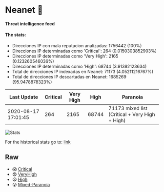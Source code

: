 # Neanet :hocho:
#### Threat intelligence feed
#### The stats:

- Direcciones IP con mala reputacion analizadas: 1756442 (100%)
- Direcciones IP determinadas como 'Critical':  264 (0.0150303852903%)
- Direcciones IP determinadas como 'Very High':  2165 (0.123260546036%)
- Direcciones IP determinadas como 'High':  68744 (3.91382123634)
- Total de direcciones IP indexadas en Neanet:  71173 (4.05211216767%)
- Total de direcciones IP descartadas en Neanet:  1685269 (95.9478878323%)

| Last Update | Critical | Very High | High | Paranoia |
| --- | --- | --- | --- | --- |
| 2020-08-17 17:01:45 | 264 | 2165 | 68744 | 71173 mixed list (Critical + Very High + High)|

![Stats](https://docs.google.com/spreadsheets/d/e/2PACX-1vSnaNMIXVabIpDJjufMlzH7poXnshF3mgd8Is1g9ytUEzVsP5my4Trn8f-xkoLLQ38xpL3HtmUexLo6/pubchart?oid=501124687&format=image)

For the historical stats go to: [link](/stats.csv)
## Raw
- :scream: [Critical](https://raw.githubusercontent.com/JavaGarcia/Neanet/master/blacklists/neanet_critical.txt)
- :fearful: [VeryHigh](https://raw.githubusercontent.com/JavaGarcia/Neanet/master/blacklists/neanet_veryHigh.txtt)
- :frowning: [High](https://raw.githubusercontent.com/JavaGarcia/Neanet/master/blacklists/neanet_high.txt)
- :dizzy_face: [Mixed-Paranoia](https://raw.githubusercontent.com/JavaGarcia/Neanet/master/blacklists/neanet_all.txt)



























































































































































































































































